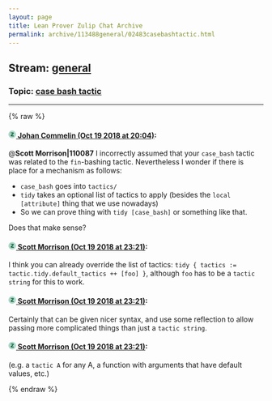 ```yaml
---
layout: page
title: Lean Prover Zulip Chat Archive 
permalink: archive/113488general/02483casebashtactic.html
---
```


## Stream: [general](index.html)
### Topic: [case bash tactic](02483casebashtactic.html)

---


{% raw %}
#### [![Click to go to Zulip](../../assets/img/zulip2.png) Johan Commelin (Oct 19 2018 at 20:04)](https://leanprover.zulipchat.com/#narrow/stream/113488-general/topic/case%20bash%20tactic/near/136128666):
@**Scott Morrison|110087** I incorrectly assumed that your `case_bash` tactic was related to the `fin`-bashing tactic. Nevertheless I wonder if there is place for a mechanism as follows:
* `case_bash` goes into `tactics/`
* `tidy` takes an optional list of tactics to apply (besides the `local [attribute]` thing that we use nowadays)
* So we can prove thing with `tidy [case_bash]` or something like that.

Does that make sense?

#### [![Click to go to Zulip](../../assets/img/zulip2.png) Scott Morrison (Oct 19 2018 at 23:21)](https://leanprover.zulipchat.com/#narrow/stream/113488-general/topic/case%20bash%20tactic/near/136139714):
I think you can already override the list of tactics: `tidy { tactics := tactic.tidy.default_tactics ++ [foo] }`, although `foo` has to be a `tactic string` for this to work.

#### [![Click to go to Zulip](../../assets/img/zulip2.png) Scott Morrison (Oct 19 2018 at 23:21)](https://leanprover.zulipchat.com/#narrow/stream/113488-general/topic/case%20bash%20tactic/near/136139744):
Certainly that can be given nicer syntax, and use some reflection to allow passing more complicated things than just a `tactic string`.

#### [![Click to go to Zulip](../../assets/img/zulip2.png) Scott Morrison (Oct 19 2018 at 23:21)](https://leanprover.zulipchat.com/#narrow/stream/113488-general/topic/case%20bash%20tactic/near/136139757):
(e.g. a `tactic A` for any A, a function with arguments that have default values, etc.)


{% endraw %}
